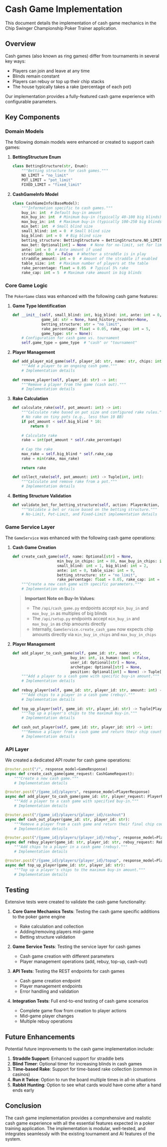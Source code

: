 # Cash Game Implementation

This document details the implementation of cash game mechanics in the Chip Swinger Championship Poker Trainer application.

## Overview

Cash games (also known as ring games) differ from tournaments in several key ways:
- Players can join and leave at any time
- Blinds remain constant
- Players can rebuy or top up their chip stacks
- The house typically takes a rake (percentage of each pot)

Our implementation provides a fully-featured cash game experience with configurable parameters.

## Key Components

### Domain Models

The following domain models were enhanced or created to support cash games:

1. **BettingStructure Enum**
   ```python
   class BettingStructure(str, Enum):
       """Betting structure for cash games."""
       NO_LIMIT = "no_limit"
       POT_LIMIT = "pot_limit"
       FIXED_LIMIT = "fixed_limit"
   ```

2. **CashGameInfo Model**
   ```python
   class CashGameInfo(BaseModel):
       """Information specific to cash games."""
       buy_in: int  # Default buy-in amount
       min_buy_in: int  # Minimum buy-in (typically 40-100 big blinds)
       max_buy_in: int  # Maximum buy-in (typically 100-250 big blinds)
       min_bet: int  # Small blind size
       small_blind: int = 0  # Small blind size
       big_blind: int = 0  # Big blind size
       betting_structure: BettingStructure = BettingStructure.NO_LIMIT
       max_bet: Optional[int] = None  # None for no-limit, set for limit games
       ante: int = 0  # Ante amount if used
       straddled: bool = False  # Whether a straddle is in play
       straddle_amount: int = 0  # Amount of the straddle if enabled
       table_size: int  # Maximum number of players at the table
       rake_percentage: float = 0.05  # Typical 5% rake
       rake_cap: int = 5  # Maximum rake amount in big blinds
   ```

### Core Game Logic

The `PokerGame` class was enhanced with the following cash game features:

1. **Game Type Identification**
   ```python
   def __init__(self, small_blind: int, big_blind: int, ante: int = 0, 
                game_id: str = None, hand_history_recorder=None, 
                betting_structure: str = "no_limit",
                rake_percentage: float = 0.05, rake_cap: int = 5,
                game_type: str = None):
       # Configuration for cash game vs. tournament
       self.game_type = game_type  # "cash" or "tournament"
   ```

2. **Player Management**
   ```python
   def add_player_mid_game(self, player_id: str, name: str, chips: int, position: int = None) -> Player:
       """Add a player to an ongoing cash game."""
       # Implementation details
       
   def remove_player(self, player_id: str) -> int:
       """Remove a player from the game (cash out)."""
       # Implementation details
   ```

3. **Rake Calculation**
   ```python
   def calculate_rake(self, pot_amount: int) -> int:
       """Calculate rake based on pot size and configured rake rules."""
       # No rake on tiny pots (e.g., less than 10 BB)
       if pot_amount < self.big_blind * 10:
           return 0
       
       # Calculate rake
       rake = int(pot_amount * self.rake_percentage)
       
       # Cap the rake
       max_rake = self.big_blind * self.rake_cap
       rake = min(rake, max_rake)
       
       return rake
       
   def collect_rake(self, pot_amount: int) -> Tuple[int, int]:
       """Calculate and remove rake from a pot."""
       # Implementation details
   ```

4. **Betting Structure Validation**
   ```python
   def validate_bet_for_betting_structure(self, action: PlayerAction, amount: int, player: Player) -> bool:
       """Validate a bet or raise based on the betting structure."""
       # No-Limit, Pot-Limit, and Fixed-Limit implementation details
   ```

### Game Service Layer

The `GameService` was enhanced with the following cash game operations:

1. **Cash Game Creation**
   ```python
   def create_cash_game(self, name: Optional[str] = None, 
                       min_buy_in_chips: int = 80, max_buy_in_chips: int = 200,
                       small_blind: int = 1, big_blind: int = 2,
                       ante: int = 0, table_size: int = 9,
                       betting_structure: str = "no_limit",
                       rake_percentage: float = 0.05, rake_cap: int = 5) -> Game:
       """Create a new cash game with specific parameters."""
       # Implementation details
   ```

   > **Important Note on Buy-In Values**: 
   > - The `/api/cash_game.py` endpoints accept `min_buy_in` and `max_buy_in` as multiples of big blinds
   > - The `/api/setup.py` endpoints accept `min_buy_in` and `max_buy_in` as chip amounts directly
   > - Internally, `GameService.create_cash_game` now expects chip amounts directly via `min_buy_in_chips` and `max_buy_in_chips`

2. **Player Management**
   ```python
   def add_player_to_cash_game(self, game_id: str, name: str, 
                             buy_in: int, is_human: bool = False, 
                             user_id: Optional[str] = None, 
                             archetype: Optional[str] = None,
                             position: Optional[int] = None) -> Tuple[Game, Player]:
       """Add a player to a cash game with specific buy-in amount."""
       # Implementation details
       
   def rebuy_player(self, game_id: str, player_id: str, amount: int) -> Player:
       """Add chips to a player in a cash game (rebuy)."""
       # Implementation details
       
   def top_up_player(self, game_id: str, player_id: str) -> Tuple[Player, int]:
       """Top up a player's chips to the maximum buy-in."""
       # Implementation details
       
   def cash_out_player(self, game_id: str, player_id: str) -> int:
       """Remove a player from a cash game and return their chip count."""
       # Implementation details
   ```

### API Layer

We created a dedicated API router for cash game operations:

```python
@router.post("/", response_model=GameResponse)
async def create_cash_game(game_request: CashGameRequest):
    """Create a new cash game."""
    # Implementation details

@router.post("/{game_id}/players", response_model=PlayerResponse)
async def add_player_to_cash_game(game_id: str, player_request: PlayerRequest):
    """Add a player to a cash game with specified buy-in."""
    # Implementation details

@router.post("/{game_id}/players/{player_id}/cashout")
async def cash_out_player(game_id: str, player_id: str):
    """Remove a player from a cash game and return their final chip count."""
    # Implementation details

@router.post("/{game_id}/players/{player_id}/rebuy", response_model=PlayerResponse)
async def rebuy_player(game_id: str, player_id: str, rebuy_request: RebuyRequest):
    """Add chips to a player in a cash game (rebuy)."""
    # Implementation details

@router.post("/{game_id}/players/{player_id}/topup", response_model=PlayerResponse)
async def top_up_player(game_id: str, player_id: str):
    """Top up a player's chips to the maximum buy-in amount."""
    # Implementation details
```

## Testing

Extensive tests were created to validate the cash game functionality:

1. **Core Game Mechanics Tests**: Testing the cash game specific additions to the poker game engine
   - Rake calculation and collection
   - Adding/removing players mid-game
   - Betting structure validation

2. **Game Service Tests**: Testing the service layer for cash games
   - Cash game creation with different parameters
   - Player management operations (add, rebuy, top-up, cash-out)

3. **API Tests**: Testing the REST endpoints for cash games
   - Cash game creation endpoint
   - Player management endpoints
   - Error handling and validation

4. **Integration Tests**: Full end-to-end testing of cash game scenarios
   - Complete game flow from creation to player actions
   - Mid-game player changes
   - Multiple rebuy operations

## Future Enhancements

Potential future improvements to the cash game implementation include:

1. **Straddle Support**: Enhanced support for straddle bets
2. **Blind Timer**: Optional timer for increasing blinds in cash games
3. **Time-based Rake**: Support for time-based rake collection (common in casinos)
4. **Run it Twice**: Option to run the board multiple times in all-in situations
5. **Rabbit Hunting**: Option to see what cards would have come after a hand ends early

## Conclusion

The cash game implementation provides a comprehensive and realistic cash game experience with all the essential features expected in a poker training application. The implementation is modular, well-tested, and integrates seamlessly with the existing tournament and AI features of the system.